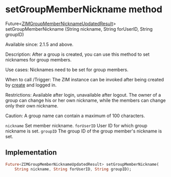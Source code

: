 


# setGroupMemberNickname method








Future&lt;[ZIMGroupMemberNicknameUpdatedResult](../../zego_uikit_prebuilt_live_audio_room/ZIMGroupMemberNicknameUpdatedResult-class.md)> setGroupMemberNickname
(String nickname, String forUserID, String groupID)





<p>Available since: 2.1.5 and above.</p>
<p>Description: After a group is created, you can use this method to set nicknames for group members.</p>
<p>Use cases: Nicknames need to be set for group members.</p>
<p>When to call /Trigger: The ZIM instance can be invoked after being created by <a href="../../zego_uikit_prebuilt_live_audio_room/ZIM/create.md">create</a> and logged in.</p>
<p>Restrictions: Available after login, unavailable after logout. The owner of a group can change his or her own nickname, while the members can change only their own nickname.</p>
<p>Caution: A group name can contain a maximum of 100 characters.</p>
<p><code>nickname</code>  Set member nickname.
<code>forUserID</code> User ID for which group nickname is set.
<code>groupID</code> The group ID of the group member's nickname is set.</p>



## Implementation

```dart
Future<ZIMGroupMemberNicknameUpdatedResult> setGroupMemberNickname(
    String nickname, String forUserID, String groupID);
```







